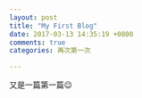 ```yaml
---
layout: post
title: "My First Blog"
date: 2017-03-13 14:35:19 +0800
comments: true
categories: 再次第一次

---
```


又是一篇第一篇😉